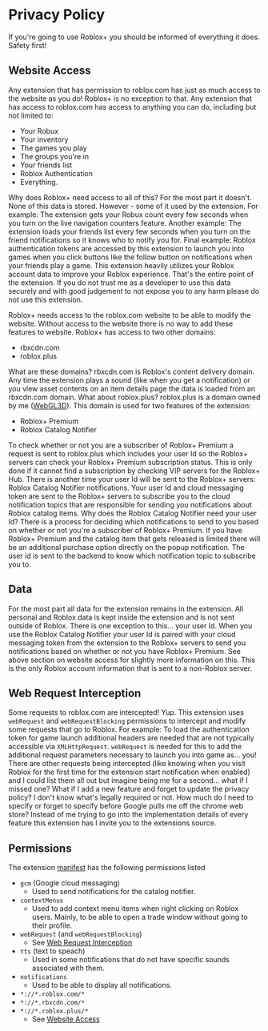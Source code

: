 # Privacy Policy

If you're going to use Roblox+ you should be informed of everything it does. Safety first!

## Website Access

Any extension that has permission to roblox.com has just as much access to the website as you do! Roblox+ is no exception to that. Any extension that has access to roblox.com has access to anything you can do, including but not limited to:

- Your Robux
- Your inventory
- The games you play
- The groups you're in
- Your friends list
- Roblox Authentication
- Everything.

Why does Roblox+ need access to all of this?
For the most part it doesn't. None of this data is stored. However - some of it used by the extension.
For example: The extension gets your Robux count every few seconds when you turn on the live navigation counters feature.
Another example: The extension loads your friends list every few seconds when you turn on the friend notifications so it knows who to notify you for.
Final example: Roblox authentication tokens are accessed by this extension to launch you into games when you click buttons like the follow button on notifications when your friends play a game.
This extension heavily utilizes your Roblox account data to improve your Roblox experience. That's the entire point of the extension. If you do not trust me as a developer to use this data securely and with good judgement to not expose you to any harm please do not use this extension.

Roblox+ needs access to the roblox.com website to be able to modify the website. Without access to the website there is no way to add these features to website.
Roblox+ has access to two other domains:

- rbxcdn.com
- roblox.plus

What are these domains?
rbxcdn.com is Roblox's content delivery domain. Any time the extension plays a sound (like when you get a notification) or you view asset contents on an item details page the data is loaded from an rbxcdn.com domain.
What about roblox.plus?
roblox.plus is a domain owned by me ([WebGL3D](https://www.roblox.com/users/48103520/profile?rbxp=48103520)). This domain is used for two features of the extension:

- Roblox+ Premium
- Roblox Catalog Notifier

To check whether or not you are a subscriber of Roblox+ Premium a request is sent to roblox.plus which includes your user Id so the Roblox+ servers can check your Roblox+ Premium subscription status. This is only done if it cannot find a subscription by checking VIP servers for the Roblox+ Hub.
There is another time your user Id will be sent to the Roblox+ servers: Roblox Catalog Notifier notifications. Your user Id and cloud messaging token are sent to the Roblox+ servers to subscribe you to the cloud notification topics that are responsible for sending you notifications about Roblox catalog items.
Why does the Roblox Catalog Notifier need your user Id?
There is a process for deciding which notifications to send to you based on whether or not you're a subscriber of Roblox+ Premium. If you have Roblox+ Premium and the catalog item that gets released is limited there will be an additional purchase option directly on the popup notification. The user id is sent to the backend to know which notification topic to subscribe you to.

## Data

For the most part all data for the extension remains in the extension. All personal and Roblox data is kept inside the extension and is not sent outside of Roblox.
There is one exception to this... your user Id. When you use the Roblox Catalog Notifier your user Id is paired with your cloud messaging token from the extension to the Roblox+ servers to send you notifications based on whether or not you have Roblox+ Premium. See above section on website access for slightly more information on this. This is the only Roblox account information that is sent to a non-Roblox server.

## Web Request Interception

Some requests to roblox.com are intercepted!
Yup. This extension uses `webRequest` and `webRequestBlocking` permissions to intercept and modify some requests that go to Roblox. For example: To load the authentication token for game launch additional headers are needed that are not typically accessible via `XMLHttpRequest`. `webRequest` is needed for this to add the additional request parameters necessary to launch you into game as... you!
There are other requests being intercepted (like knowing when you visit Roblox for the first time for the extension start notification when enabled) and I could list them all out but imagine being me for a second... what if I missed one? What if I add a new feature and forget to update the privacy policy? I don't know what's legally required or not. How much do I need to specify or forget to specify before Google pulls me off the chrome web store? Instead of me trying to go into the implementation details of every feature this extension has I invite you to the extensions source.

## Permissions

The extension [manifest](https://github.com/Roblox-Plus/Chrome/blob/master/src/manifest.json) has the following permissions listed

- `gcm` (Google cloud messaging)
  - Used to send notifications for the catalog notifier.
- `contextMenus`
  - Used to add context menu items when right clicking on Roblox users. Mainly, to be able to open a trade window without going to their profile.
- `webRequest` (and `webRequestBlocking`)
  - See [Web Request Interception](#web-request-interception)
- `tts` (text to speach)
  - Used in some notifications that do not have specific sounds associated with them.
- `notifications`
  - Used to be able to display all notifications.
- `*://*.roblox.com/*`
- `*://*.rbxcdn.com/*`
- `*://*.roblox.plus/*`
  - See [Website Access](#website-access)
